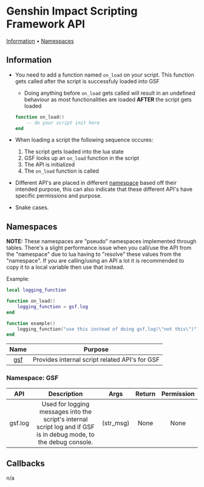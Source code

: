 # Genshin Impact Scripting Framework API

[Information](#Information) • [Namespaces](#Namespaces)

## Information
* You need to add a function named `on_load` on your script. This function gets called after the script is successfuly loaded into GSF
    * Doing anything before `on_load` gets called will result in an undefined behaviour as most functionalities are loaded **AFTER** the script gets loaded
    ```lua
    function on_load()
        -- do your script init here
    end
    ```

* When loading a script the following sequence occures:
    1. The script gets loaded into the lua state
    2. GSF looks up an `on_load` function in the script
    3. The API is initialized
    4. The `on_load` function is called

* Different API's are placed in different [namespace](#Namespaces) based off their intended purpose, this can also indicate that these different API's have specific permissions and purpose.

* Snake cases.

## Namespaces
**NOTE:** These namespaces are "pseudo" namespaces implemented through tables. There's a slight performance issue when you call/use the API from the "namespace" due to lua having to "resolve" these values from the "namespace". If you are calling/using an API a lot it is recommended to copy it to a local variable then use that instead.

Example:
```lua
local logging_function

function on_load()
    logging_function = gsf.log
end

function example()
    logging_function("use this instead of doing gsf.log(\"not this\")")
end
```

| Name    | Purpose                                        |
|:-------:|:----------------------------------------------:|
| [gsf](#Namespace:_GSF) | Provides internal script related API's for GSF |

### Namespace: GSF

| API     | Description                                                                                                        | Args      | Return | Permission |
|:-------:|:------------------------------------------------------------------------------------------------------------------:|:---------:|:------:|:----------:|
| gsf.log | Used for logging messages into the script's internal script log and if GSF is in debug mode, to the debug console. | (str_msg) | None   | None       |

## Callbacks
n/a